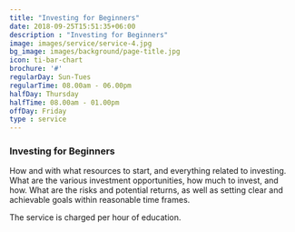 ```yaml
---
title: "Investing for Beginners"
date: 2018-09-25T15:51:35+06:00
description : "Investing for Beginners"
image: images/service/service-4.jpg
bg_image: images/background/page-title.jpg
icon: ti-bar-chart
brochure: '#'
regularDay: Sun-Tues
regularTime: 08.00am - 06.00pm
halfDay: Thursday
halfTime: 08.00am - 01.00pm
offDay: Friday
type : service
---
```


### Investing for Beginners

How and with what resources to start, and everything related to investing. What are the various investment opportunities, how much to invest, and how. What are the risks and potential returns, as well as setting clear and achievable goals within reasonable time frames.

The service is charged per hour of education.

